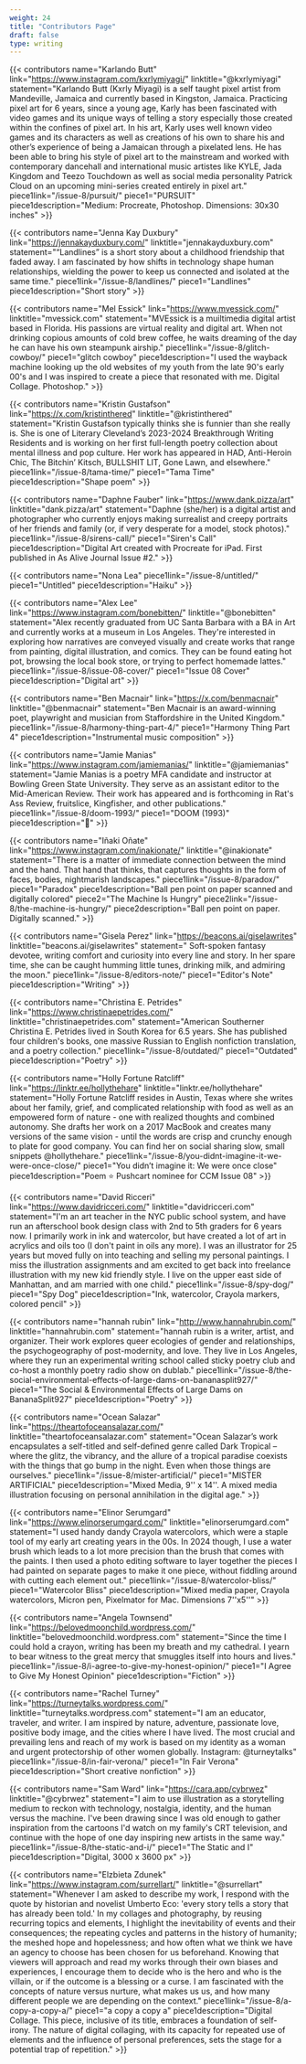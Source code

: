 ```yaml
---
weight: 24
title: "Contributors Page"
draft: false
type: writing
---
```


{{< contributors name="Karlando Butt" link="https://www.instagram.com/kxrlymiyagi/" linktitle="@kxrlymiyagi" statement="Karlando Butt (Kxrly Miyagi) is a self taught pixel artist from Mandeville, Jamaica and currently based in Kingston, Jamaica. Practicing pixel art for 6 years, since a young age, Karly has been fascinated with video games and its unique ways of telling a story especially those created within the confines of pixel art. In his art, Karly uses well known video games and its characters as well as creations of his own to share his and other’s experience of being a Jamaican through a pixelated lens. He has been able to bring his style of pixel art to the mainstream and worked with contemporary dancehall and international music artistes like KYLE, Jada Kingdom and Teezo Touchdown as well as social media personality Patrick Cloud on an upcoming mini-series created entirely in pixel art." piece1link="/issue-8/pursuit/" piece1="PURSUIT" piece1description="Medium: Procreate, Photoshop. Dimensions: 30x30 inches" >}}

{{< contributors name="Jenna Kay Duxbury" link="https://jennakayduxbury.com/" linktitle="jennakayduxbury.com" statement="“Landlines” is a short story about a childhood friendship that faded away. I am fascinated by how shifts in technology shape human relationships, wielding the power to keep us connected and isolated at the same time." piece1link="/issue-8/landlines/" piece1="Landlines" piece1description="Short story" >}}

{{< contributors name="Mel Essick" link="https://www.mvessick.com/" linktitle="mvessick.com" statement="MVEssick is a muiltimedia digital artist based in Florida. His passions are virtual reality and digital art. When not drinking copious amounts of cold brew coffee, he waits dreaming of the day he can have his own steampunk airship." piece1link="/issue-8/glitch-cowboy/" piece1="glitch cowboy" piece1description="I used the wayback machine looking up the old websites of my youth from the late 90's early 00's and I was inspired to create a piece that resonated with me. Digital Collage. Photoshop." >}}

{{< contributors name="Kristin Gustafson" link="https://x.com/kristinthered" linktitle="@kristinthered" statement="Kristin Gustafson typically thinks she is funnier than she really is. She is one of Literary Cleveland’s 2023-2024 Breakthrough Writing Residents and is working on her first full-length poetry collection about mental illness and pop culture. Her work has appeared in HAD, Anti-Heroin Chic, The Bitchin’ Kitsch, BULLSHIT LIT, Gone Lawn, and elsewhere." piece1link="/issue-8/tama-time/" piece1="Tama Time" piece1description="Shape poem" >}}

{{< contributors name="Daphne Fauber" link="https://www.dank.pizza/art" linktitle="dank.pizza/art" statement="Daphne (she/her) is a digital artist and photographer who currently enjoys making surrealist and creepy portraits of her friends and family (or, if very desperate for a model, stock photos)." piece1link="/issue-8/sirens-call/" piece1="Siren's Call" piece1description="Digital Art created with Procreate for iPad. First published in As Alive Journal Issue #2." >}}

{{< contributors name="Nona Lea" piece1link="/issue-8/untitled/" piece1="Untitled" piece1description="Haiku" >}}

{{< contributors name="Alex Lee" link="https://www.instagram.com/bonebitten/" linktitle="@bonebitten"  statement="Alex recently graduated from UC Santa Barbara with a BA in Art and currently works at a museum in Los Angeles. They're interested in exploring how narratives are conveyed visually and create works that range from painting, digital illustration, and comics. They can be found eating hot pot, browsing the local book store, or trying to perfect homemade lattes." piece1link="/issue-8/issue-08-cover/" piece1="Issue 08 Cover" piece1description="Digital art" >}}

{{< contributors name="Ben Macnair" link="https://x.com/benmacnair" linktitle="@benmacnair" statement="Ben Macnair is an award-winning poet, playwright and musician from Staffordshire in the United Kingdom." piece1link="/issue-8/harmony-thing-part-4/" piece1="Harmony Thing Part 4" piece1description="Instrumental music composition" >}}

{{< contributors name="Jamie Manias" link="https://www.instagram.com/jamiemanias/" linktitle="@jamiemanias" statement="Jamie Manias is a poetry MFA candidate and instructor at Bowling Green State University. They serve as an assistant editor to the Mid-American Review. Their work has appeared and is forthcoming in Rat's Ass Review, fruitslice, Kingfisher, and other publications." piece1link="/issue-8/doom-1993/" piece1="DOOM (1993)" piece1description="🤖" >}}

{{< contributors name="Iñaki Oñate" link="https://www.instagram.com/inakionate/" linktitle="@inakionate" statement="There is a matter of immediate connection between the mind and the hand. That hand that thinks, that captures thoughts in the form of faces, bodies, nightmarish landscapes." piece1link="/issue-8/paradox/" piece1="Paradox" piece1description="Ball pen point on paper scanned and digitally colored" piece2="The Machine Is Hungry" piece2link="/issue-8/the-machine-is-hungry/" piece2description="Ball pen point on paper. Digitally scanned." >}}

{{< contributors name="Gisela Perez" link="https://beacons.ai/giselawrites" linktitle="beacons.ai/giselawrites" statement=" Soft-spoken fantasy devotee, writing comfort and curiosity into every line and story. In her spare time, she can be caught humming little tunes, drinking milk, and admiring the moon." piece1link="/issue-8/editors-note/" piece1="Editor's Note" piece1description="Writing" >}}

{{< contributors name="Christina E. Petrides" link="https://www.christinaepetrides.com/" linktitle="christinaepetrides.com" statement="American Southerner Christina E. Petrides lived in South Korea for 6.5 years. She has published four children's books, one massive Russian to English nonfiction translation, and a poetry collection." piece1link="/issue-8/outdated/" piece1="Outdated" piece1description="Poetry" >}}

{{< contributors name="Holly Fortune Ratcliff" link="https://linktr.ee/hollythehare" linktitle="linktr.ee/hollythehare" statement="Holly Fortune Ratcliff resides in Austin, Texas where she writes about her family, grief, and complicated relationship with food as well as an empowered form of nature - one with realized thoughts and combined autonomy. She drafts her work on a 2017 MacBook and creates many versions of the same vision - until the words are crisp and crunchy enough to plate for good company. You can find her on social sharing slow, small snippets @hollythehare." piece1link="/issue-8/you-didnt-imagine-it-we-were-once-close/" piece1="You didn’t imagine it: We were once close" piece1description="Poem ⭐ Pushcart nominee for CCM Issue 08" >}}

{{< contributors name="David Ricceri" link="https://www.davidricceri.com/" linktitle="davidricceri.com" statement="I'm an art teacher in the NYC public school system, and have run an afterschool book design class with 2nd to 5th graders for 6 years now. I primarily work in ink and watercolor, but have created a lot of art in acrylics and oils too (I don't paint in oils any more). I was an illustrator for 25 years but moved fully on into teaching and selling my personal paintings. I miss the illustration assignments and am excited to get back into freelance illustration with my new kid friendly style. I live on the upper east side of Manhattan, and am married with one child." piece1link="/issue-8/spy-dog/" piece1="Spy Dog" piece1description="Ink, watercolor, Crayola markers, colored pencil" >}}

{{< contributors name="hannah rubin" link="http://www.hannahrubin.com/" linktitle="hannahrubin.com" statement="hannah rubin is a writer, artist, and organizer. Their work explores queer ecologies of gender and relationships, the psychogeography of post-modernity, and love. They live in Los Angeles, where they run an experimental writing school called sticky poetry club and co-host a monthly poetry radio show on dublab." piece1link="/issue-8/the-social-environmental-effects-of-large-dams-on-bananasplit927/" piece1="The Social & Environmental Effects of Large Dams on BananaSplit927" piece1description="Poetry" >}}

{{< contributors name="Ocean Salazar" link="https://theartofoceansalazar.com/" linktitle="theartofoceansalazar.com" statement="Ocean Salazar’s work encapsulates a self-titled and self-defined genre called Dark Tropical – where the glitz, the vibrancy, and the allure of a tropical paradise coexists with the things that go bump in the night. Even when those things are ourselves." piece1link="/issue-8/mister-artificial/" piece1="MISTER ARTIFICIAL" piece1description="Mixed Media, 9'' x 14''. A mixed media illustration focusing on personal annihilation in the digital age." >}}

{{< contributors name="Elinor Serumgard" link="https://www.elinorserumgard.com/" linktitle="elinorserumgard.com" statement="I used handy dandy Crayola watercolors, which were a staple tool of my early art creating years in the 00s. In 2024 though, I use a water brush which leads to a lot more precision than the brush that comes with the paints. I then used a photo editing software to layer together the pieces I had painted on separate pages to make it one piece, without fiddling around with cutting each element out." piece1link="/issue-8/watercolor-bliss/" piece1="Watercolor Bliss" piece1description="Mixed media paper, Crayola watercolors, Micron pen, Pixelmator for Mac. Dimensions 7''x5''" >}}

{{< contributors name="Angela Townsend" link="https://belovedmoonchild.wordpress.com/" linktitle="belovedmoonchild.wordpress.com" statement="Since the time I could hold a crayon, writing has been my breath and my cathedral. I yearn to bear witness to the great mercy that smuggles itself into hours and lives." piece1link="/issue-8/i-agree-to-give-my-honest-opinion/" piece1="I Agree to Give My Honest Opinion" piece1description="Fiction" >}}

{{< contributors name="Rachel Turney" link="https://turneytalks.wordpress.com/" linktitle="turneytalks.wordpress.com" statement="I am an educator, traveler, and writer. I am inspired by nature, adventure, passionate love, positive body image, and the cities where I have lived. The most crucial and prevailing lens and reach of my work is based on my identity as a woman and urgent protectorship of other women globally. Instagram: @turneytalks" piece1link="/issue-8/in-fair-verona/" piece1="In Fair Verona" piece1description="Short creative nonfiction" >}}

{{< contributors name="Sam Ward" link="https://cara.app/cybrwez" linktitle="@cybrwez" statement="I aim to use illustration as a storytelling medium to reckon with technology, nostalgia, identity, and the human versus the machine. I've been drawing since I was old enough to gather inspiration from the cartoons I'd watch on my family's CRT television, and continue with the hope of one day inspiring new artists in the same way." piece1link="/issue-8/the-static-and-i/" piece1="The Static and I" piece1description="Digital, 3000 x 3600 px" >}}

{{< contributors name="Elzbieta Zdunek" link="https://www.instagram.com/surrellart/" linktitle="@surrellart" statement="Whenever I am asked to describe my work, I respond with the quote by historian and novelist Umberto Eco: 'every story tells a story that has already been told.' In my collages and photography, by reusing recurring topics and elements, I highlight the inevitability of events and their consequences; the repeating cycles and patterns in the history of humanity; the meshed hope and hopelessness; and how often what we think we have an agency to choose has been chosen for us beforehand. Knowing that viewers will approach and read my works through their own biases and experiences, I encourage them to decide who is the hero and who is the villain, or if the outcome is a blessing or a curse. I am fascinated with the concepts of nature versus nurture, what makes us us, and how many different people we are depending on the context." piece1link="/issue-8/a-copy-a-copy-a/" piece1="a copy a copy a" piece1description="Digital Collage. This piece, inclusive of its title, embraces a foundation of self-irony. The nature of digital collaging, with its capacity for repeated use of elements and the influence of personal preferences, sets the stage for a potential trap of repetition." >}}
